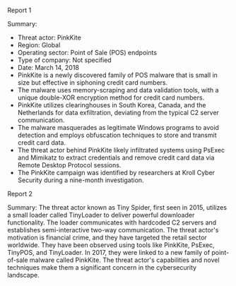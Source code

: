 
Report 1

Summary:
- Threat actor: PinkKite
- Region: Global
- Operating sector: Point of Sale (POS) endpoints
- Type of company: Not specified
- Date: March 14, 2018
- PinkKite is a newly discovered family of POS malware that is small in size but effective in siphoning credit card numbers.
- The malware uses memory-scraping and data validation tools, with a unique double-XOR encryption method for credit card numbers.
- PinkKite utilizes clearinghouses in South Korea, Canada, and the Netherlands for data exfiltration, deviating from the typical C2 server communication.
- The malware masquerades as legitimate Windows programs to avoid detection and employs obfuscation techniques to store and transmit credit card data.
- The threat actor behind PinkKite likely infiltrated systems using PsExec and Mimikatz to extract credentials and remove credit card data via Remote Desktop Protocol sessions.
- The PinkKite campaign was identified by researchers at Kroll Cyber Security during a nine-month investigation.





Report 2

Summary:
The threat actor known as Tiny Spider, first seen in 2015, utilizes a small loader called TinyLoader to deliver powerful downloader functionality. The loader communicates with hardcoded C2 servers and establishes semi-interactive two-way communication. The threat actor's motivation is financial crime, and they have targeted the retail sector worldwide. They have been observed using tools like PinkKite, PsExec, TinyPOS, and TinyLoader. In 2017, they were linked to a new family of point-of-sale malware called PinkKite. The threat actor's capabilities and novel techniques make them a significant concern in the cybersecurity landscape.


